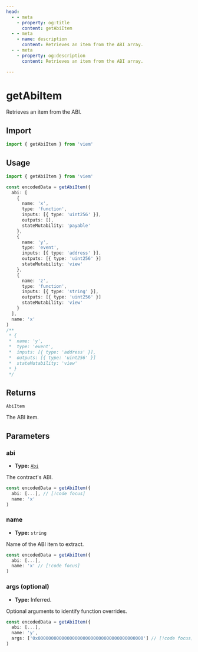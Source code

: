 ```yaml
---
head:
  - - meta
    - property: og:title
      content: getAbiItem
  - - meta
    - name: description
      content: Retrieves an item from the ABI array.
  - - meta
    - property: og:description
      content: Retrieves an item from the ABI array.

---
```


# getAbiItem

Retrieves an item from the ABI.

## Import

```ts
import { getAbiItem } from 'viem'
```

## Usage

```ts
import { getAbiItem } from 'viem'

const encodedData = getAbiItem({
  abi: [
    { 
      name: 'x', 
      type: 'function', 
      inputs: [{ type: 'uint256' }], 
      outputs: [],
      stateMutability: 'payable'
    },
    { 
      name: 'y', 
      type: 'event', 
      inputs: [{ type: 'address' }], 
      outputs: [{ type: 'uint256' }]
      stateMutability: 'view'
    },
    { 
      name: 'z', 
      type: 'function', 
      inputs: [{ type: 'string' }],
      outputs: [{ type: 'uint256' }]
      stateMutability: 'view'
    }
  ],
  name: 'x'
)
/**
 * { 
 *  name: 'y', 
 *  type: 'event', 
 *  inputs: [{ type: 'address' }], 
 *  outputs: [{ type: 'uint256' }]
 *  stateMutability: 'view'
 * }
 */
```

## Returns

`AbiItem`

The ABI item.

## Parameters

### abi

- **Type:** [`Abi`](/docs/glossary/types.html#abi)

The contract's ABI.

```ts
const encodedData = getAbiItem({
  abi: [...], // [!code focus]
  name: 'x'
)
```

### name

- **Type:** `string`

Name of the ABI item to extract.

```ts
const encodedData = getAbiItem({
  abi: [...],
  name: 'x' // [!code focus]
)
```

### args (optional)

- **Type:** Inferred.

Optional arguments to identify function overrides.

```ts
const encodedData = getAbiItem({
  abi: [...],
  name: 'y',
  args: ['0x0000000000000000000000000000000000000000'] // [!code focus]
)
```
